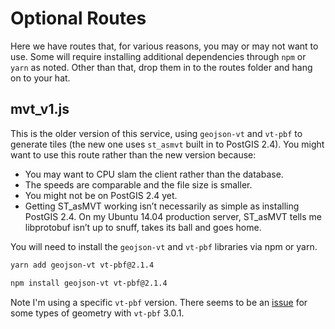 # Optional Routes

Here we have routes that, for various reasons, you may or may not want to use. Some will require installing additional dependencies through `npm` or `yarn` as noted. Other than that, drop them in to the routes folder and hang on to your hat.

## mvt_v1.js

This is the older version of this service, using `geojson-vt` and `vt-pbf` to generate tiles (the new one uses `st_asmvt` built in to PostGIS 2.4). You might want to use this route rather than the new version because:

* You may want to CPU slam the client rather than the database.
* The speeds are comparable and the file size is smaller.
* You might not be on PostGIS 2.4 yet.
* Getting ST_asMVT working isn’t necessarily as simple as installing PostGIS 2.4. On my Ubuntu 14.04 production server, ST_asMVT tells me libprotobuf isn’t up to snuff, takes its ball and goes home.

You will need to install the `geojson-vt` and `vt-pbf` libraries via npm or yarn.

```bash
yarn add geojson-vt vt-pbf@2.1.4
```

```bash
npm install geojson-vt vt-pbf@2.1.4
```

Note I'm using a specific `vt-pbf` version. There seems to be an [issue](https://github.com/mapbox/vt-pbf/issues/27) for some types of geometry with `vt-pbf` 3.0.1.
